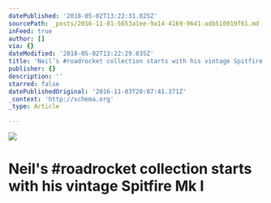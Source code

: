 ```yaml
---
datePublished: '2018-05-02T13:22:31.825Z'
sourcePath: _posts/2016-11-01-5653a1ee-9a14-4169-9641-adb510019f61.md
inFeed: true
author: []
via: {}
dateModified: '2018-05-02T13:22:29.035Z'
title: 'Neil’s #roadrocket collection starts with his vintage Spitfire Mk I'
publisher: {}
description: ''
starred: false
datePublishedOriginal: '2016-11-03T20:07:41.371Z'
_context: 'http://schema.org'
_type: Article

---
```

![](https://the-grid-user-content.s3-us-west-2.amazonaws.com/e8f07802-fb40-4ca4-b1b0-9a747486f04f.jpg)

# Neil's \#roadrocket collection starts with his vintage Spitfire Mk I